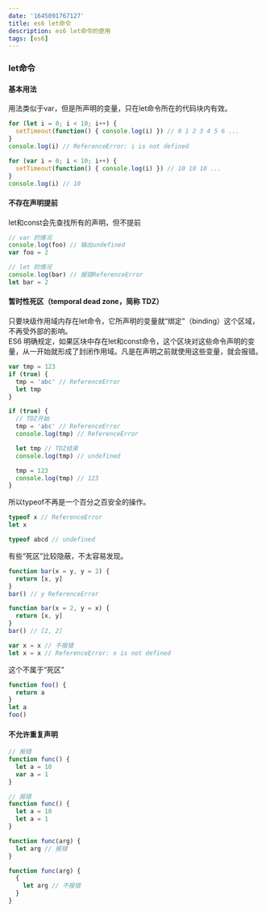 ```yaml
---
date: '1645091767127'
title: es6 let命令
description: es6 let命令的使用
tags: [es6]
---
```

### let命令
#### 基本用法
用法类似于var，但是所声明的变量，只在let命令所在的代码块内有效。
```javascript
for (let i = 0; i < 10; i++) {
  setTimeout(function() { console.log(i) }) // 0 1 2 3 4 5 6 ...
}
console.log(i) // ReferenceError: i is not defined
```
```javascript
for (var i = 0; i < 10; i++) {
  setTimeout(function() { console.log(i) }) // 10 10 10 ...
}
console.log(i) // 10
```   
#### 不存在声明提前
let和const会先查找所有的声明，但不提前
```javascript
// var 的情况
console.log(foo) // 输出undefined
var foo = 2

// let 的情况
console.log(bar) // 报错ReferenceError
let bar = 2
```
#### 暂时性死区（temporal dead zone，简称 TDZ）
只要块级作用域内存在let命令，它所声明的变量就“绑定”（binding）这个区域，不再受外部的影响。  
ES6 明确规定，如果区块中存在let和const命令，这个区块对这些命令声明的变量，从一开始就形成了封闭作用域。凡是在声明之前就使用这些变量，就会报错。
```javascript
var tmp = 123
if (true) {
  tmp = 'abc' // ReferenceError
  let tmp
}
```
```javascript
if (true) {
  // TDZ开始
  tmp = 'abc' // ReferenceError
  console.log(tmp) // ReferenceError

  let tmp // TDZ结束
  console.log(tmp) // undefined

  tmp = 123
  console.log(tmp) // 123
}
```
所以typeof不再是一个百分之百安全的操作。
```javascript
typeof x // ReferenceError
let x

typeof abcd // undefined
```
有些“死区”比较隐蔽，不太容易发现。
```javascript
function bar(x = y, y = 2) {
  return [x, y]
}
bar() // y ReferenceError

function bar(x = 2, y = x) {
  return [x, y]
}
bar() // [2, 2]

var x = x // 不报错
let x = x // ReferenceError: x is not defined
```
这个不属于“死区”
```javascript
function foo() {
  return a
}
let a
foo()
```
#### 不允许重复声明
```javascript
// 报错
function func() {
  let a = 10
  var a = 1
}

// 报错
function func() {
  let a = 10
  let a = 1
}

function func(arg) {
  let arg // 报错
}

function func(arg) {
  {
    let arg // 不报错
  }
}
```
